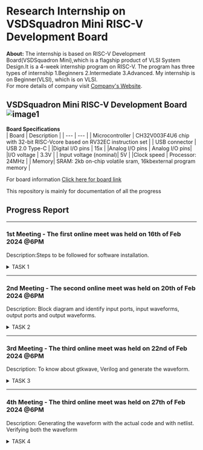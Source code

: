 
# Research Internship on VSDSquadron Mini RISC-V Development Board
**About:**
The internship is based on RISC-V Development Board(VSDSquadron Mini),which is a flagship product of VLSI System Design.It is a 4-week internship program on RISC-V.
The program has three types of internship
1.Beginners
2.Intermediate
3.Advanced.
My internship is on Beginner(VLSI), which is on VLSI.         
For more details of company  visit [Company's Website](https://www.vlsisystemdesign.com/).
## VSDSquadron Mini RISC-V Development Board     ![image1](https://github.com/sanjaypk16/VSDSquadron-RISCV/assets/129313628/27128265-69df-4725-bc1e-84f6475f907f)
**Board Specifications**  
| Board | Description |
| --- | --- |
| Microcontroller | CH32V003F4U6 chip with 32-bit RISC-Vcore based on RV32EC instruction set |
| USB connector | USB 2.0 Type-C |
|Digital I/O pins | 15x |
|Analog I/O pins | Analog I/O pins|
|I/O voltage | 3.3V |
| Input voltage (nominal)| 5V |
|Clock speed | Processor: 24MHz |
| Memory| SRAM: 2kb on-chip volatile sram, 16kbexternal program memory |

 For board information [Click here for board link](https://www.vlsisystemdesign.com/vsdsquadronmini/)

This repository is mainly for documentation of all the progress
## Progress Report  

------------------------------------------------------------------------  


### 1st Meeting - The first online meet was held on 16th of Feb 2024 @6PM
Description:Steps to be followed for software installation.

<details>
    <summary> TASK 1 </summary>

Based on the internship type different task were assigned. 

TASKS   
1.install Yosys

2.install iverilog

3.install gtkwave  

### To install git


``` sudo apt install git-all ```
 
![Screenshot from 2024-02-19 22-37-01](https://github.com/sanjaypk16/VSDSquadron-RISCV/assets/129313628/fa228aad-3b87-4fe6-a38a-15b4f8abfec1)  

INSTALLING YOSYS, IVERILOG & GTKWAVE.

1.YOSYS  
``` git clone https://github.com/YosysHQ/yosys.git ```  

![Screenshot from 2024-02-19 22-38-26](https://github.com/sanjaypk16/VSDSquadron-RISCV/assets/129313628/3097c83b-6b68-4dab-adfa-6f7b74f508a0)  
```cd yosys```  

```sudo apt install make```

![Screenshot from 2024-02-19 22-38-26](https://github.com/sanjaypk16/VSDSquadron-RISCV/assets/129313628/6a2b1c18-1ffa-4bba-85c2-3f8b0f00ceb7)  

2.iVerilog
For intalling iVerilog

``` sudo apt update```  
``` sudo apt-get install iverilog ```

![Screenshot from 2024-02-19 23-21-49 (1)](https://github.com/sanjaypk16/VSDSquadron-RISCV/assets/129313628/7417c958-478c-470e-a4e3-f6c20f917d4c)

3.GTkWave  
For installing GTkWave  
``` sudo apt-get install gtkwave ```



![Screenshot from 2024-02-19 23-23-02 (1)](https://github.com/sanjaypk16/VSDSquadron-RISCV/assets/129313628/226ba4c6-2f9c-479b-8186-ad90ef3878bc)    

</details>

-----------------------------------------------------------------------------------------------------------------------------------------------------------------
### 2nd Meeting - The second online meet was held on 20th of Feb 2024 @6PM
Description: Block diagram and identify input ports, input waveforms, output ports and output waveforms.  

<details>
    <summary> TASK 2 </summary>
Tasks  
1.To create a block diagram of the respective project  
2.To identify input ports, input waveforms, output ports and output waveforms  

### Synchronous First in First Out for Memory Storage and Processing  



**Introduction**: 

Synchronous First In First Out (FIFO) is a fundamental data storage and processing mechanism widely employed in digital systems to manage the orderly flow of data. It ensures that data is processed in the same sequence it was received, making it essential for applications where timing and order are critical.  

**Applications**:  

1.**Communication Interfaces:** Synchronous FIFOs are vital in communication protocols like UART and SPI, buffering data between devices with different clock domains to ensure synchronized data transfer.

2.**Digital Signal Processing (DSP):** In DSP applications, synchronous FIFOs manage data flow between processing stages, maintaining the sequence integrity necessary for accurate signal processing.

3.**Memory Interfaces:** They serve as interfaces between memory modules operating at varying speeds or utilizing different protocols, facilitating efficient data transfer and access while preserving order.  



**Block Diagram**  


![Screenshot 2024-02-21 122403](https://github.com/sanjaypk16/VSDSquadron-RISCV/assets/129313628/3ca5d650-26bc-4399-8534-2ef3ddd62adf)  



**Input and Output Waveform**  

![Screenshot 2024-02-21 163150](https://github.com/sanjaypk16/VSDSquadron-RISCV/assets/129313628/de40420d-b299-4f51-9b56-24febd6b817b)  

</details>  

----------------------------------------------------------------------------------  
### 3rd Meeting - The third online meet was held on 22nd of Feb 2024 @6PM
Description: To know about gtkwave, Verilog and generate the waveform.
<details>
    <summary> TASK 3 </summary>
Tasks  
1.To know about gtkwave and iverilog   
 
2.To generate waveform

**GTKWave**  
GTKWave is a waveform viewer for Verilog simulation results, enabling visualization of signals over time. 

**iverilog**  
Icarus Verilog (iverilog) is a free Verilog simulation and synthesis tool, useful for compiling and simulating Verilog designs, often paired with GTKWave for waveform viewing.

### **Steps to generate waveform using gtkwave and iverilog** ###

1.Cloning my gitub repository  
``git clone https://github.com/sanjaypk16/VSDSquadron-RISCV.git`` 

![cdf9b376-a41c-442d-9ec2-f85d6abde981](https://github.com/sanjaypk16/VSDSquadron-RISCV/assets/129313628/429e947e-61da-48c8-971f-385e5657378b)  


2.Simulating iverilog  
``cd VSDSquadron-RISCV/``            where **VSDSquadron-RISCV/** is my repository  


``iverilog fifo.v fifo_tb.v``  

Generating dump file  
``./a.out``  


![da5fbdcf-4572-439b-b055-2ff41c979ac9](https://github.com/sanjaypk16/VSDSquadron-RISCV/assets/129313628/aa4d6a5b-4a05-46c8-9c26-ae803aa340f5)  


 3.To get waveform  
 ```gtkwave dump.vcd``` 
 
### **Waveform** ###

![Screenshot from 2024-03-01 15-01-23](https://github.com/sanjaypk16/VSDSquadron-RISCV/assets/129313628/4661a5e2-73aa-4186-83f9-4937442d9716)




</details>

---------------------------------------------------------------------------------------------------------------------------------------------------------------------------------------  
### 4th Meeting - The third online meet was held on 27th of Feb 2024 @6PM    

Description: Generating the waveform with the actual code and with netlist. Verifying both the waveform

<details>
    <summary> TASK 4 </summary>  


  
**To invoke yosys**   

```yosys```  
where VSDSquadron-RISCV is my folder  

**To read the library** 

``read_liberty -lib ../../sky130RTLDesignAndSynthesisWorkshop/lib/sky130_fd_sc_hd__tt_025C_1v80.lib`` 

![Screenshot from 2024-03-03 15-54-54](https://github.com/sanjaypk16/VSDSquadron-RISCV/assets/129313628/a22bab78-9126-482c-b4da-3cd626f8732e)



**Reading the design**


```read_verilog fifo.v```  

where fifo is the module name of the design code


![Screenshot from 2024-03-03 16-19-19](https://github.com/sanjaypk16/VSDSquadron-RISCV/assets/129313628/d00059ea-d239-4f89-8ba9-2b332462e579)


**Synthesizing the module**

``` synth -top fifo ```    

where fifo is the module name of the design code 

![Screenshot from 2024-03-01 15-31-52](https://github.com/sanjaypk16/VSDSquadron-RISCV/assets/129313628/39076a93-6fb9-4a12-9478-ae991c44c4ce)


![Screenshot from 2024-03-01 15-32-49](https://github.com/sanjaypk16/VSDSquadron-RISCV/assets/129313628/b4923249-0237-4c7e-8a3e-87b184ab82bb)


![Screenshot from 2024-03-01 15-33-20](https://github.com/sanjaypk16/VSDSquadron-RISCV/assets/129313628/b06d9f62-de86-4e22-865b-fabe9512a931)


```show```

![Screenshot from 2024-02-29 15-57-21 (1)](https://github.com/sanjaypk16/VSDSquadron-RISCV/assets/129313628/d61a603e-757a-4c9c-8424-bf758bbd59c1)


**To generate netlist**  

``` abc -liberty ../../sky130RTLDesignAndSynthesisWorkshop/lib/sky130_fd_sc_hd__tt_025C_1v80.lib```

![unnamed](https://github.com/sanjaypk16/VSDSquadron-RISCV/assets/129313628/e17bcd15-ed27-4fc7-95f1-c0b67e69e428)   

**To write the netlist**  
`` write_verilog fifo_netlist.v`` 



-noattr is used to get simplified version of netlist file  

``` write_verilog -noattr fifo_netlist1.v```  


```flatten```


![Screenshot from 2024-03-01 23-16-16](https://github.com/sanjaypk16/VSDSquadron-RISCV/assets/129313628/3e2c346f-3331-42e2-843d-67708227bff4)



![Screenshot from 2024-03-01 23-16-48](https://github.com/sanjaypk16/VSDSquadron-RISCV/assets/129313628/fb834e4b-3b4c-4eae-bec4-271590d46e40)




![Screenshot from 2024-03-01 21-21-05](https://github.com/sanjaypk16/VSDSquadron-RISCV/assets/129313628/5b335ece-5e80-493a-bb70-aa45b70c6119)


</details>

